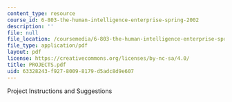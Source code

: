 ```yaml
---
content_type: resource
course_id: 6-803-the-human-intelligence-enterprise-spring-2002
description: ''
file: null
file_location: /coursemedia/6-803-the-human-intelligence-enterprise-spring-2002/63328243f92780098179d5adc8d9e607_PROJECTS.pdf
file_type: application/pdf
layout: pdf
license: https://creativecommons.org/licenses/by-nc-sa/4.0/
title: PROJECTS.pdf
uid: 63328243-f927-8009-8179-d5adc8d9e607
---
```

Project Instructions and Suggestions
